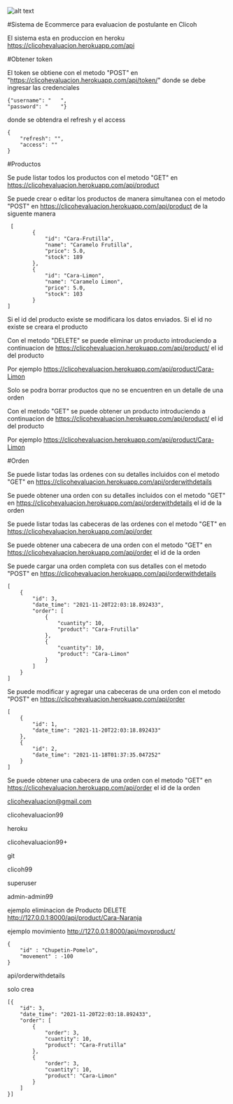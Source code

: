 ![alt text](https://play-lh.googleusercontent.com/jUVC_febXM8dxgLuhOkvT4acVl7x6pYngNtEHkCnWeSBQRNPcTon4YOSiixjsOlt4EQ)

#Sistema de Ecommerce para evaluacion de postulante en Clicoh

El sistema esta en produccion en heroku https://clicohevaluacion.herokuapp.com/api

#Obtener token

El token se obtiene con el metodo "POST" en "https://clicohevaluacion.herokuapp.com/api/token/" donde se debe ingresar las credenciales

    {"username": "   ",
    "password": "    "}

donde se obtendra el refresh y el access

    {
        "refresh": "",
        "access": ""
    }

#Productos

Se pude listar todos los productos con el metodo "GET" en https://clicohevaluacion.herokuapp.com/api/product

Se puede crear o editar los productos de manera simultanea con el metodo "POST" en https://clicohevaluacion.herokuapp.com/api/product de la siguente manera

     [
            {
                "id": "Cara-Frutilla",
                "name": "Caramelo Frutilla",
                "price": 5.0,
                "stock": 189
            },
            {
                "id": "Cara-Limon",
                "name": "Caramelo Limon",
                "price": 5.0,
                "stock": 103
            }
    ]

Si el id del producto existe se modificara los datos enviados.
Si el id no existe se creara el producto

Con el metodo "DELETE" se puede eliminar un producto introduciendo a continuacion de https://clicohevaluacion.herokuapp.com/api/product/ el id del producto

Por ejemplo https://clicohevaluacion.herokuapp.com/api/product/Cara-Limon

Solo se podra borrar productos que no se encuentren en un detalle de una orden

Con el metodo "GET" se puede obtener un producto introduciendo a continuacion de https://clicohevaluacion.herokuapp.com/api/product/ el id del producto

Por ejemplo https://clicohevaluacion.herokuapp.com/api/product/Cara-Limon

#Orden

Se puede listar todas las ordenes con su detalles incluidos con el metodo "GET" en https://clicohevaluacion.herokuapp.com/api/orderwithdetails

Se puede obtener una orden con su detalles incluidos con el metodo "GET" en https://clicohevaluacion.herokuapp.com/api/orderwithdetails el id de la orden

Se puede listar todas las cabeceras de las ordenes con el metodo "GET" en https://clicohevaluacion.herokuapp.com/api/order

Se puede obtener una cabecera de una orden con el metodo "GET" en https://clicohevaluacion.herokuapp.com/api/order el id de la orden


Se puede cargar una orden completa con sus detalles con el metodo "POST" en https://clicohevaluacion.herokuapp.com/api/orderwithdetails

    [
        {
            "id": 3,
            "date_time": "2021-11-20T22:03:18.892433",
            "order": [
                {
                    "cuantity": 10,
                    "product": "Cara-Frutilla"
                },
                {
                    "cuantity": 10,
                    "product": "Cara-Limon"
                }
            ]
        }
    ]

Se puede modificar y agregar una cabeceras de una orden con el metodo "POST" en https://clicohevaluacion.herokuapp.com/api/order

    [
        {
            "id": 1,
            "date_time": "2021-11-20T22:03:18.892433"
        },
        {
            "id": 2,
            "date_time": "2021-11-18T01:37:35.047252"
        }
    ]



Se puede obtener una cabecera de una orden con el metodo "GET" en https://clicohevaluacion.herokuapp.com/api/order el id de la orden














clicohevaluacion@gmail.com

clicohevaluacion99

heroku

clicohevaluacion99+

git

clicoh99

superuser

admin-admin99

ejemplo eliminacion de Producto 
DELETE http://127.0.0.1:8000/api/product/Cara-Naranja

ejemplo movimiento
http://127.0.0.1:8000/api/movproduct/

    {
        "id" : "Chupetin-Pomelo",
        "movement" : -100
    }


api/orderwithdetails

solo crea

    [{
        "id": 3,
        "date_time": "2021-11-20T22:03:18.892433",
        "order": [
            {
                "order": 3,
                "cuantity": 10,
                "product": "Cara-Frutilla"
            },
            {
                "order": 3,
                "cuantity": 10,
                "product": "Cara-Limon"
            }
        ]
    }]
